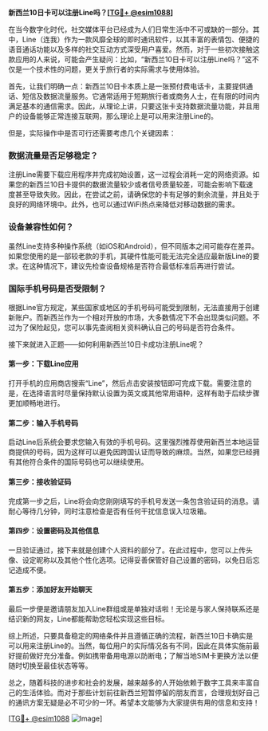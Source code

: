 **新西兰10日卡可以注册Line吗？[[TG💪+ @esim1088](https://t.me/s/esim1088)]**

在当今数字化时代，社交媒体平台已经成为人们日常生活中不可或缺的一部分。其中，Line（连我）作为一款风靡全球的即时通讯软件，以其丰富的表情包、便捷的语音通话功能以及多样的社交互动方式深受用户喜爱。然而，对于一些初次接触这款应用的人来说，可能会产生疑问：比如，“新西兰10日卡可以注册Line吗？”这不仅是一个技术性的问题，更关乎旅行者的实际需求与使用体验。

首先，让我们明确一点：新西兰10日卡本质上是一张预付费电话卡，主要提供通话、短信及数据流量服务。它通常适用于短期旅行者或商务人士，在有限的时间内满足基本的通信需求。因此，从理论上讲，只要这张卡支持数据流量功能，并且用户的设备能够正常连接互联网，那么理论上是可以用来注册Line的。

但是，实际操作中是否可行还需要考虑几个关键因素：

### 数据流量是否足够稳定？
注册Line需要下载应用程序并完成初始设置，这一过程会消耗一定的网络资源。如果您的新西兰10日卡提供的数据流量较少或者信号质量较差，可能会影响下载速度甚至导致失败。因此，在尝试之前，请确保您的卡有足够的剩余流量，并且处于良好的网络环境中。此外，也可以通过WiFi热点来降低对移动数据的需求。

### 设备兼容性如何？
虽然Line支持多种操作系统（如iOS和Android），但不同版本之间可能存在差异。如果您使用的是一部较老款的手机，其硬件性能可能无法完全适应最新版Line的要求。在这种情况下，建议先检查设备规格是否符合最低标准后再进行尝试。

### 国际手机号码是否受限制？
根据Line官方规定，某些国家或地区的手机号码可能受到限制，无法直接用于创建新账户。而新西兰作为一个相对开放的市场，大多数情况下不会出现类似问题。不过为了保险起见，您可以事先查阅相关资料确认自己的号码是否符合条件。

接下来就进入正题——如何利用新西兰10日卡成功注册Line呢？

#### 第一步：下载Line应用
打开手机的应用商店搜索“Line”，然后点击安装按钮即可完成下载。需要注意的是，在选择语言时尽量保持默认设置为英文或其他常用语种，这样有助于后续步骤更加顺畅地进行。

#### 第二步：输入手机号码
启动Line后系统会要求您输入有效的手机号码。这里强烈推荐使用新西兰本地运营商提供的号码，因为这样可以避免因跨国认证而导致的麻烦。当然，如果您已经拥有其他符合条件的国际号码也可以继续使用。

#### 第三步：接收验证码
完成第一步之后，Line将会向您刚刚填写的手机号发送一条包含验证码的消息。请耐心等待几分钟，同时注意检查是否有任何干扰信息误入垃圾箱。

#### 第四步：设置密码及其他信息
一旦验证通过，接下来就是创建个人资料的部分了。在此过程中，您可以上传头像、设定昵称以及其他个性化选项。记得妥善保管好自己设置的密码，以免日后忘记造成不便。

#### 第五步：添加好友开始聊天
最后一步便是邀请朋友加入Line群组或是单独对话啦！无论是与家人保持联系还是结识新的网友，Line都能帮助您轻松实现这些目标。

综上所述，只要具备稳定的网络条件并且遵循正确的流程，新西兰10日卡确实是可以用来注册Line的。当然，每位用户的实际情况各有不同，因此在具体实施前最好提前做好充分准备。例如携带备用电源以防断电；了解当地SIM卡更换方法以便随时切换至最佳状态等等。

总之，随着科技的进步和社会的发展，越来越多的人开始依赖于数字工具来丰富自己的生活体验。而对于那些计划前往新西兰短暂停留的朋友而言，合理规划好自己的通讯方案无疑是必不可少的一环。希望本文能够为大家提供有用的信息和支持！

[[TG💪+ @esim1088](https://t.me/s/esim1088) ![Image](https://i.postimg.cc/4NQfJmqS/Snipaste-2025-05-13-00-14-12.png)]